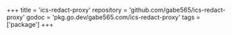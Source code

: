 +++
title = 'ics-redact-proxy'
repository = 'github.com/gabe565/ics-redact-proxy'
godoc = 'pkg.go.dev/gabe565.com/ics-redact-proxy'
tags = ['package']
+++
